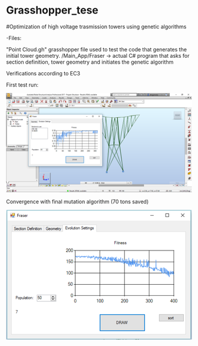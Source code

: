 # Grasshopper_tese
#Optimization of high voltage trasmission towers using genetic algorithms 

-Files:

"Point Cloud.gh" grasshopper file used to test the code that generates the initial tower geometry.
/Main_App/Fraser -> actual C# program that asks for section definition, tower geometry and initiates the genetic algorithm


Verifications according to EC3

First test run:
 
![Alt text](Capture.PNG?raw=true)

Convergence with final mutation algorithm (70 tons saved)
 
![Alt text](123123.PNG?raw=true)

